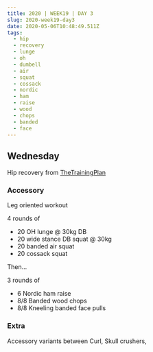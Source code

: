 ```yaml
---
title: 2020 | WEEK19 | DAY 3
slug: 2020-week19-day3
date: 2020-05-06T10:48:49.511Z
tags:
  - hip
  - recovery
  - lunge
  - oh
  - dumbell
  - air
  - squat
  - cossack
  - nordic
  - ham
  - raise
  - wood
  - chops
  - banded
  - face
---
```

## Wednesday

Hip recovery from [TheTrainingPlan](https://thetrainingplan.co/home-workouts)

### Accessory

Leg oriented workout

4 rounds of 

* 20 OH lunge @ 30kg DB
* 20 wide stance DB squat @ 30kg
* 20 banded air squat
* 20 cossack squat

Then...

3 rounds of

* 6 Nordic ham raise
* 8/8 Banded wood chops
* 8/8 Kneeling banded face pulls

### Extra

Accessory variants between Curl, Skull crushers,